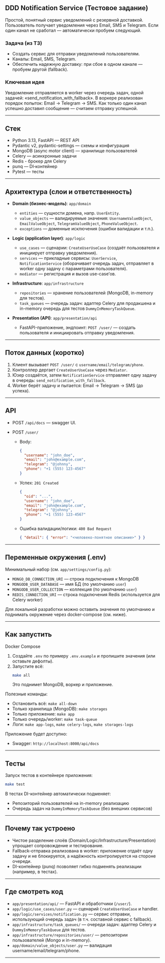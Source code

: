 ## DDD Notification Service (Тестовое задание)

Простой, понятный сервис уведомлений c резервной доставкой. Пользователь получает уведомления через Email, SMS и Telegram. Если один канал не сработал — автоматически пробуем следующий.

### Задача (из ТЗ)
- Создать сервис для отправки уведомлений пользователям.
- Каналы: Email, SMS, Telegram.
- Обеспечить надежную доставку: при сбое в одном канале — пробуем другой (fallback).

### Ключевая идея
Уведомление отправляется в worker через очередь задач, одной задачей: «send_notification_with_fallback». В воркере реализован порядок попыток: Email → Telegram → SMS. Как только один канал успешно доставил сообщение — считаем отправку успешной.

---

## Стек

- Python 3.13, FastAPI — REST API
- Pydantic v2, pydantic-settings — схемы и конфигурация
- MongoDB (async motor client) — хранилище пользователей
- Celery — асинхронные задачи
- Redis - брокер для Celery
- punq — DI‑контейнер
- Pytest — тесты

---

## Архитектура (слои и ответственность)

- **Domain (бизнес-модель)**: `app/domain`
  - `entities` — сущности домена, напр. `UserEntity`.
  - `value_objects` — валидируемые значения: `UsernameValueObject`, `EmailValueObject`, `TelegramValueObject`, `PhoneValueObject`.
  - `exceptions` — доменные исключения (ошибки валидации и т.п.).

- **Logic (application layer)**: `app/logic`
  - `use_cases` — сценарии: `CreateUserUseCase` (создаёт пользователя и инициирует отправку уведомления).
  - `services` — прикладные сервисы: `UserService`, `NotificationService` (оборачивает очередь задач, отправляет в worker одну задачу с параметрами пользователя).
  - `mediator` — регистрация и вызов use-case’ов.

- **Infrastructure**: `app/infrastructure`
  - `repositories` — хранение пользователей (MongoDB, in-memory для тестов).
  - `task_queues` — очередь задач: адаптер Celery для продакшена и in-memory очередь для тестов `DummyInMemoryTaskQueue`.

- **Presentation (API)**: `app/presentation/api`
  - FastAPI-приложение, эндпоинт: `POST /user/` — создать пользователя и инициировать отправку уведомления.

---

## Поток данных (коротко)
1) Клиент вызывает `POST /user/` c `username/email/telegram/phone`.
2) Контроллер дергает `CreateUserUseCase` через `Mediator`.
3) Юзер создаётся, затем `NotificationService` отправляет одну задачу в очередь: `send_notification_with_fallback`.
4) Worker берёт задачу и пытается: Email → Telegram → SMS (до успеха).

---

## API

- POST `/api/docs` — swagger UI.

- POST `/user/`
  - Body:
    ```json
    {
      "username": "john_doe",
      "email": "john@example.com",
      "telegram": "@johnny",
      "phone": "+1 (555) 123-4567"
    }
    ```
  - Успех: `201 Created`
    ```json
    {
      "oid": "...",
      "username": "john_doe",
      "email": "john@example.com",
      "telegram": "@johnny",
      "phone": "+1 (555) 123-4567"
    }
    ```
  - Ошибка валидации/логики: `400 Bad Request`
    ```json
    { "detail": { "error": "<человеко-понятное описание>" } }
    ```

---

## Переменные окружения (.env)

Минимальный набор (см. `app/settings/config.py`):

- `MONGO_DB_CONNECTION_URI` — строка подключения к MongoDB
- `MONGODB_USER_DATABASE` — имя БД (по умолчанию `user`)
- `MONGODB_USER_COLLECTION` — коллекция (по умолчанию `user`)
- `REDIS_CONNECTION_URI` — строка подключения Redis (используется для Celery worker)

Для локальной разработки можно оставить значения по умолчанию и поднимать окружение через docker-compose (см. ниже).

---

## Как запустить

Docker Compose

1) Создайте `.env` по примеру `.env.example` и пропишите значения (или оставьте дефолты).
2) Запустите всё:
   ```bash
   make all
   ```
   Это поднимет MongoDB, воркер и приложение.

Полезные команды:
- Остановить всё: `make all-down`
- Только хранилища (MongoDB): `make storages`
- Только приложение: `make app`
- Только очередь/worker: `make task-queue`
- Логи: `make app-logs`, `make celery-logs`, `make storages-logs`

Приложение будет доступно:
- Swagger: `http://localhost:8000/api/docs`

---

## Тесты

Запуск тестов в контейнере приложения:
```bash
make test
```

В тестах DI-контейнер автоматически подменяет:
- Репозиторий пользователей на in-memory реализацию
- Очередь задач на `DummyInMemoryTaskQueue` (без внешних сервисов)

---

## Почему так устроено

- Чистое разделение слоёв (Domain/Logic/Infrastructure/Presentation) упрощает сопровождение и тестирование.
- Fallback-отправка реализована в worker: приложение отдаёт одну задачу и не блокируется, а надёжность контролируется на стороне очереди.
- DI-контейнер (punq) позволяет гибко подменять реализации (например, в тестах).

---

## Где смотреть код

- `app/presentation/api/` — FastAPI и обработчики (`/user/`).
- `app/logic/use_cases/user.py` — сценарий `CreateUserUseCase` и handler.
- `app/logic/services/notification.py` — сервис отправки, использующий очередь задач (в т.ч. составной сервис с fallback).
- `app/infrastructure/task_queues/` — очереди задач: адаптер Celery и `DummyInMemoryTaskQueue` для тестов.
- `app/infrastructure/repositories/user/` — репозитории пользователей (Mongo и in-memory).
- `app/domain/value_objects/user.py` — валидация username/email/telegram/phone.

---
